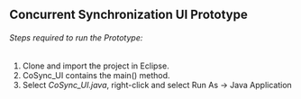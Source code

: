 ## Concurrent Synchronization UI Prototype

###### Steps required to run the Prototype:

1. Clone and import the project in Eclipse.
2. CoSync_UI contains the main() method.
3. Select *CoSync_UI.java*, right-click and select Run As -> Java Application

